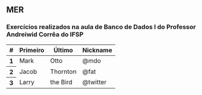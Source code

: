 
<h2> MER </h2>
<h3>Exercícios realizados na aula de Banco de Dados I do Professor Andreiwid Corrêa do IFSP</h3>
<table class="table">
  <thead>
    <tr>
      <th scope="col">#</th>
      <th scope="col">Primeiro</th>
      <th scope="col">Último</th>
      <th scope="col">Nickname</th>
    </tr>
  </thead>
  <tbody>
    <tr>
      <th scope="row">1</th>
      <td>Mark</td>
      <td>Otto</td>
      <td>@mdo</td>
    </tr>
    <tr>
      <th scope="row">2</th>
      <td>Jacob</td>
      <td>Thornton</td>
      <td>@fat</td>
    </tr>
    <tr>
      <th scope="row">3</th>
      <td>Larry</td>
      <td>the Bird</td>
      <td>@twitter</td>
    </tr>
  </tbody>
</table>
